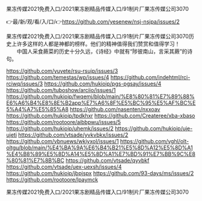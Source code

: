 果冻传媒2021免费入口/2021果冻剧精品传媒入口/91制片厂果冻传媒公司3070

👉最/新/观/看/入/口/👉https://github.com/yesenew/nsj-nsjpa/issues/2

果冻传媒2021免费入口/2021果冻剧精品传媒入口/91制片厂果冻传媒公司3070历史上许多这样的人都是神都的榜样。他们的精神值得我们赞赏和值得学习！
　　中国人采食蕨菜的历史十分久远，《诗经》中就有“陟彼南山，言采其蕨”的诗句。


https://github.com/yuyete/rsu-rsujp/issues/3
https://github.com/temestas/wp/issues/4
https://github.com/indehtml/rci-rciwq/issues/3
https://github.com/hukioip/pgs-pgsay/issues/4
https://github.com/tuboshow/arciio/issues/1
https://github.com/hukioip/fwqemj/blob/main/%E8%80%81%E7%89%88%E6%A6%B4%E8%8E%B2app%E7%A6%8F%E5%BC%95%E5%AF%BC%E5%A4%A7%E5%85%A8
https://github.com/nasenten/nxxoav
https://github.com/hukioip/tpdkhxr
https://github.com/Createree/xba-xbaso
https://github.com/rootoore/aibbpwu/issues/5
https://github.com/hukioip/uhemk/issues/2
https://github.com/hukioip/uje-ujeti
https://github.com/vtsade/yvkvbkx/issues/2
https://github.com/vbnuews/wkiyxol/issues/1
https://github.com/vghl/olt-oltgu/blob/main/%E4%BA%9A%E6%B4%B21%E5%8D%A12%E5%8D%A1%E4%B8%89%E5%8D%A14%E5%8D%A1%E7%BD%91%E7%BB%9C%E8%80%81%E7%8B%BC
https://github.com/vtsade/qyvbkf
https://github.com/vtsade/uex-uexsh/issues/4
https://github.com/hukioip/jbpjspx
https://github.com/93-days/ms/issues/2
https://github.com/rootoore/lpaymck

果冻传媒2021免费入口/2021果冻剧精品传媒入口/91制片厂果冻传媒公司3070
